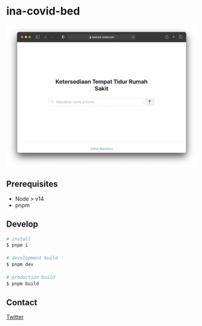 # ina-covid-bed

[![website preview](/public/readme.png)](https://bed.ina-covid.com)

## Prerequisites

- Node > v14
- pnpm

## Develop

```bash
# install
$ pnpm i

# development build
$ pnpm dev

# production build
$ pnpm build
```

## Contact

[Twitter](https://twitter.com/agalliosamai)
